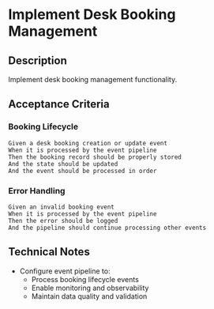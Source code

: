 # Implement Desk Booking Management

## Description
Implement desk booking management functionality.

## Acceptance Criteria

### Booking Lifecycle
```gherkin
Given a desk booking creation or update event
When it is processed by the event pipeline
Then the booking record should be properly stored
And the state should be updated
And the event should be processed in order
```

### Error Handling
```gherkin
Given an invalid booking event
When it is processed by the event pipeline
Then the error should be logged
And the pipeline should continue processing other events
```

## Technical Notes
- Configure event pipeline to:
  - Process booking lifecycle events
  - Enable monitoring and observability
  - Maintain data quality and validation 